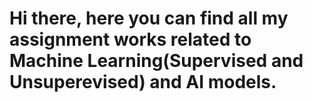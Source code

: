 # Hi there, here you can find all my assignment works related to Machine Learning(Supervised and Unsuperevised) and AI models.
